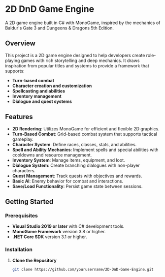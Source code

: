 # 2D DnD Game Engine

A 2D game engine built in C# with MonoGame, inspired by the mechanics of Baldur's Gate 3 and Dungeons & Dragons 5th Edition.

## Overview

This project is a 2D game engine designed to help developers create role-playing games with rich storytelling and deep mechanics. It draws inspiration from popular titles and systems to provide a framework that supports:

- **Turn-based combat**
- **Character creation and customization**
- **Spellcasting and abilities**
- **Inventory management**
- **Dialogue and quest systems**

## Features

- **2D Rendering**: Utilizes MonoGame for efficient and flexible 2D graphics.
- **Turn-Based Combat**: Grid-based combat system that supports tactical gameplay.
- **Character System**: Define races, classes, stats, and abilities.
- **Spell and Ability Mechanics**: Implement spells and special abilities with cooldowns and resource management.
- **Inventory System**: Manage items, equipment, and loot.
- **Dialogue System**: Create branching dialogues with non-player characters.
- **Quest Management**: Track quests with objectives and rewards.
- **Basic AI**: Enemy behavior for combat and interactions.
- **Save/Load Functionality**: Persist game state between sessions.

## Getting Started

### Prerequisites

- **Visual Studio 2019 or later** with C# development tools.
- **MonoGame Framework** version 3.8 or higher.
- **.NET Core SDK** version 3.1 or higher.

### Installation

1. **Clone the Repository**

   ```bash
   git clone https://github.com/yourusername/2D-DnD-Game-Engine.git
```
